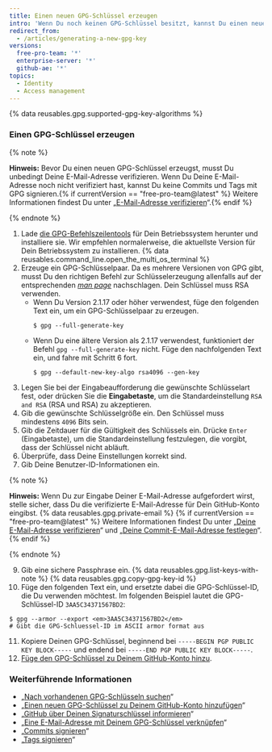 ```yaml
---
title: Einen neuen GPG-Schlüssel erzeugen
intro: 'Wenn Du noch keinen GPG-Schlüssel besitzt, kannst Du einen neuen GPG-Schlüssel für das Signieren von Commits und Tags erzeugen.'
redirect_from:
  - /articles/generating-a-new-gpg-key
versions:
  free-pro-team: '*'
  enterprise-server: '*'
  github-ae: '*'
topics:
  - Identity
  - Access management
---
```


{% data reusables.gpg.supported-gpg-key-algorithms %}

### Einen GPG-Schlüssel erzeugen

{% note %}

**Hinweis:** Bevor Du einen neuen GPG-Schlüssel erzeugst, musst Du unbedingt Deine E-Mail-Adresse verifizieren. Wenn Du Deine E-Mail-Adresse noch nicht verifiziert hast, kannst Du keine Commits und Tags mit GPG signieren.{% if currentVersion == "free-pro-team@latest" %} Weitere Informationen findest Du unter „[E-Mail-Adresse verifizieren](/articles/verifying-your-email-address)“.{% endif %}

{% endnote %}

1. Lade [die GPG-Befehlszeilentools](https://www.gnupg.org/download/) für Dein Betriebssystem herunter und installiere sie. Wir empfehlen normalerweise, die aktuellste Version für Dein Betriebssystem zu installieren.
{% data reusables.command_line.open_the_multi_os_terminal %}
3. Erzeuge ein GPG-Schlüsselpaar. Da es mehrere Versionen von GPG gibt, musst Du den richtigen Befehl zur Schlüsselerzeugung allenfalls auf der entsprechenden [_man page_](https://en.wikipedia.org/wiki/Man_page) nachschlagen. Dein Schlüssel muss RSA verwenden.
    - Wenn Du Version 2.1.17 oder höher verwendest, füge den folgenden Text ein, um ein GPG-Schlüsselpaar zu erzeugen.
      ```shell
      $ gpg --full-generate-key
      ```
    - Wenn Du eine ältere Version als 2.1.17 verwendest, funktioniert der Befehl `gpg --full-generate-key` nicht. Füge den nachfolgenden Text ein, und fahre mit Schritt 6 fort.
      ```shell
      $ gpg --default-new-key-algo rsa4096 --gen-key
      ```
4. Legen Sie bei der Eingabeaufforderung die gewünschte Schlüsselart fest, oder drücken Sie die **Eingabetaste**, um die Standardeinstellung `RSA and RSA` (RSA und RSA) zu akzeptieren.
5. Gib die gewünschte Schlüsselgröße ein. Den Schlüssel muss mindestens `4096` Bits sein.
6. Gib die Zeitdauer für die Gültigkeit des Schlüssels ein. Drücke `Enter` (Eingabetaste), um die Standardeinstellung festzulegen, die vorgibt, dass der Schlüssel nicht abläuft.
7. Überprüfe, dass Deine Einstellungen korrekt sind.
8. Gib Deine Benutzer-ID-Informationen ein.

  {% note %}

  **Hinweis:** Wenn Du zur Eingabe Deiner E-Mail-Adresse aufgefordert wirst, stelle sicher, dass Du die verifizierte E-Mail-Adresse für Dein GitHub-Konto eingibst. {% data reusables.gpg.private-email %} {% if currentVersion == "free-pro-team@latest" %} Weitere Informationen findest Du unter „[Deine E-Mail-Adresse verifizieren](/articles/verifying-your-email-address)“ und „[Deine Commit-E-Mail-Adresse festlegen](/articles/setting-your-commit-email-address)“.{% endif %}

  {% endnote %}

9. Gib eine sichere Passphrase ein.
{% data reusables.gpg.list-keys-with-note %}
{% data reusables.gpg.copy-gpg-key-id %}
10. Füge den folgenden Text ein, und ersetzte dabei die GPG-Schlüssel-ID, die Du verwenden möchtest. Im folgenden Beispiel lautet die GPG-Schlüssel-ID `3AA5C34371567BD2`:
  ```shell
  $ gpg --armor --export <em>3AA5C34371567BD2</em>
  # Gibt die GPG-Schluessel-ID im ASCII armor format aus
  ```
11. Kopiere Deinen GPG-Schlüssel, beginnend bei `-----BEGIN PGP PUBLIC KEY BLOCK-----` und endend bei `-----END PGP PUBLIC KEY BLOCK-----`.
12. [Füge den GPG-Schlüssel zu Deinem GitHub-Konto hinzu](/articles/adding-a-new-gpg-key-to-your-github-account).

### Weiterführende Informationen

* „[Nach vorhandenen GPG-Schlüsseln suchen](/articles/checking-for-existing-gpg-keys)“
* „[Einen neuen GPG-Schlüssel zu Deinem GitHub-Konto hinzufügen](/articles/adding-a-new-gpg-key-to-your-github-account)“
* „[GitHub über Deinen Signaturschlüssel informieren](/articles/telling-git-about-your-signing-key)“
* „[Eine E-Mail-Adresse mit Deinem GPG-Schlüssel verknüpfen](/articles/associating-an-email-with-your-gpg-key)“
* „[Commits signieren](/articles/signing-commits)“
* „[Tags signieren](/articles/signing-tags)“
